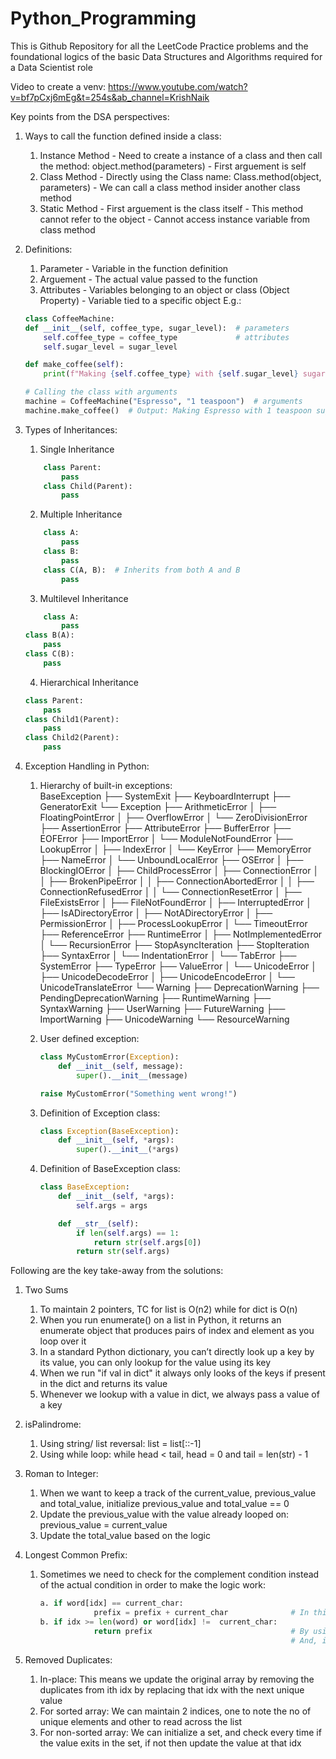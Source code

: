 # Python_Programming
This is Github Repository for all the LeetCode Practice problems and the foundational logics of the basic Data Structures and Algorithms required for a Data Scientist role

Video to create a venv: https://www.youtube.com/watch?v=bf7pCxj6mEg&t=254s&ab_channel=KrishNaik

Key points from the DSA perspectives:
1. Ways to call the function defined inside a class:
    1. Instance Method - Need to create a instance of a class and then call the method: object.method(parameters) - First arguement is self
    2. Class Method - Directly using the Class name: Class.method(object, parameters) - We can call a class method insider another class method
    3. Static Method - First arguement is the class itself - This method cannot refer to the object - Cannot access instance variable from class method

2. Definitions:
    1. Parameter - Variable in the function definition
    2. Arguement - The actual value passed to the function
    3. Attributes - Variables belonging to an object or class (Object Property) - Variable tied to a specific object 
    E.g.:
    ```python
    class CoffeeMachine:
    def __init__(self, coffee_type, sugar_level):  # parameters
        self.coffee_type = coffee_type             # attributes
        self.sugar_level = sugar_level

    def make_coffee(self):
        print(f"Making {self.coffee_type} with {self.sugar_level} sugar")

    # Calling the class with arguments
    machine = CoffeeMachine("Espresso", "1 teaspoon")  # arguments
    machine.make_coffee()  # Output: Making Espresso with 1 teaspoon sugar
    ```

3. Types of Inheritances:
    1. Single Inheritance
    ```python
        class Parent:
            pass
        class Child(Parent):
            pass
    ```

    2. Multiple Inheritance
    ```python
        class A:
            pass
        class B:
            pass
        class C(A, B):  # Inherits from both A and B
            pass
    ```
    
    3. Multilevel Inheritance
    ```python
        class A:
            pass
    class B(A):
        pass
    class C(B):
        pass
    ```

    4. Hierarchical Inheritance
    ```python
    class Parent:
        pass
    class Child1(Parent):
        pass
    class Child2(Parent):
        pass
    ```

4. Exception Handling in Python:

    1. Hierarchy of built-in exceptions:  
                BaseException
        ├── SystemExit
        ├── KeyboardInterrupt
        ├── GeneratorExit
        └── Exception
            ├── ArithmeticError
            │   ├── FloatingPointError
            │   ├── OverflowError
            │   └── ZeroDivisionError
            ├── AssertionError
            ├── AttributeError
            ├── BufferError
            ├── EOFError
            ├── ImportError
            │   └── ModuleNotFoundError
            ├── LookupError
            │   ├── IndexError
            │   └── KeyError
            ├── MemoryError
            ├── NameError
            │   └── UnboundLocalError
            ├── OSError
            │   ├── BlockingIOError
            │   ├── ChildProcessError
            │   ├── ConnectionError
            │   │   ├── BrokenPipeError
            │   │   ├── ConnectionAbortedError
            │   │   ├── ConnectionRefusedError
            │   │   └── ConnectionResetError
            │   ├── FileExistsError
            │   ├── FileNotFoundError
            │   ├── InterruptedError
            │   ├── IsADirectoryError
            │   ├── NotADirectoryError
            │   ├── PermissionError
            │   ├── ProcessLookupError
            │   └── TimeoutError
            ├── ReferenceError
            ├── RuntimeError
            │   ├── NotImplementedError
            │   └── RecursionError
            ├── StopAsyncIteration
            ├── StopIteration
            ├── SyntaxError
            │   └── IndentationError
            │       └── TabError
            ├── SystemError
            ├── TypeError
            ├── ValueError
            │   └── UnicodeError
            │       ├── UnicodeDecodeError
            │       ├── UnicodeEncodeError
            │       └── UnicodeTranslateError
            └── Warning
                ├── DeprecationWarning
                ├── PendingDeprecationWarning
                ├── RuntimeWarning
                ├── SyntaxWarning
                ├── UserWarning
                ├── FutureWarning
                ├── ImportWarning
                ├── UnicodeWarning
                └── ResourceWarning
    
    2. User defined exception:
        ```python
        class MyCustomError(Exception):
            def __init__(self, message):
                super().__init__(message)

        raise MyCustomError("Something went wrong!")
        ```

    3. Definition of Exception class:
        ```python
        class Exception(BaseException):
            def __init__(self, *args):
                super().__init__(*args)
        ```
    
    4. Definition of BaseException class:
        ```python
        class BaseException:
            def __init__(self, *args):
                self.args = args

            def __str__(self):
                if len(self.args) == 1:
                    return str(self.args[0])
                return str(self.args)
        ```

Following are the key take-away from the solutions:

1. Two Sums
    1. To maintain 2 pointers, TC for list is O(n2) while for dict is O(n)
    2. When you run enumerate() on a list in Python, it returns an enumerate object that produces pairs of index and element as you loop over it
    3. In a standard Python dictionary, you can’t directly look up a key by its value, you can only lookup for the value using its key
    4. When we run "if val in dict" it always only looks of the keys if present in the dict and returns its value
    5. Whenever we lookup with a value in dict, we always pass a value of a key

2. isPalindrome:
    1. Using string/ list reversal: list = list[::-1]
    2. Using while loop: while head < tail, head = 0 and tail = len(str) - 1

3. Roman to Integer:
    1. When we want to keep a track of the current_value, previous_value and total_value, initialize previous_value and total_value == 0
    2. Update the previous_value with the value already looped on: previous_value = current_value
    3. Update the total_value based on the logic 

4. Longest Common Prefix:
    1. Sometimes we need to check for the complement condition instead of the actual condition in order to make the logic work:
        ```python
        a. if word[idx] == current_char:
                    prefix = prefix + current_char              # In this case we check if the new char is matching with current char in first word. But the problem is we are only able to check for the current word in strs list. We cannot check this condition for all the pending words before adding the char to prefix list
        b. if idx >= len(word) or word[idx] !=  current_char:
                    return prefix                               # By using this logic we take care of the idx going out of range
                                                                # And, if the word[idx] != current_char we can stop iterating there. This enables us to stop at the right place
5. Removed Duplicates:
    1. In-place: This means we update the original array by removing the duplicates from ith idx by replacing that idx with the next unique value
    2. For sorted array: We can maintain 2 indices, one to note the no of unique elements and other to read across the list
    3. For non-sorted array: We can initialize a set, and check every time if the value exits in the set, if not then update the value at that idx
    
        